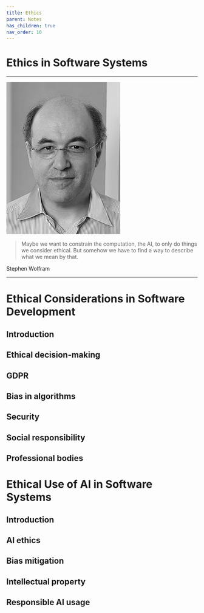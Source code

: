 ```yaml
---
title: Ethics
parent: Notes
has_children: true
nav_order: 10
---
```


# Ethics in Software Systems

<hr class="splash">

![Stephen Wolfram](../../images/stephen_wolfram.png)

<blockquote class="pretty"><span>
Maybe we want to constrain the computation, the AI, to only do things we consider ethical. But somehow we have to find a way to describe what we mean by that.
</span></blockquote>
<p class="attribution">Stephen Wolfram</p>

<hr class="splash">

# Ethical Considerations in Software Development

## Introduction

## Ethical decision-making

## GDPR

## Bias in algorithms

## Security

## Social responsibility

## Professional bodies

# Ethical Use of AI in Software Systems

## Introduction

## AI ethics

## Bias mitigation

## Intellectual property

## Responsible AI usage
